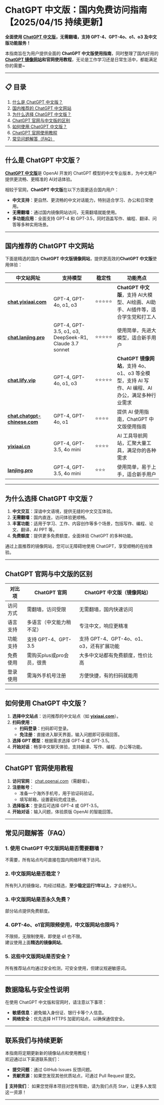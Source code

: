 # ChatGPT 中文版：国内免费访问指南【2025/04/15 持续更新】                

**全面使用 [ChatGPT 中文版](https://chat.yixiaai.com)，无需翻墙，支持 GPT-4、GPT-4o、o1、o3 及中文版功能服务！**

本指南旨在为用户提供全面的 **ChatGPT 中文版使用指南**，同时整理了国内好用的 **[ChatGPT 镜像网站](https://chat.lanjing.pro)**和**官网使用教程**，无论是工作学习还是日常生活中，都能满足你的需要~

---

## 📋 目录

1. [什么是 ChatGPT 中文版？](#什么是-chatgpt-中文版)
2. [国内推荐的 ChatGPT 中文网站](#国内推荐的-chatgpt-中文网站)
3. [为什么选择 ChatGPT 中文版？](#为什么选择-chatgpt-中文版)
4. [ChatGPT 官网与中文版的区别](#chatgpt-官网与中文版的区别)
5. [如何使用 ChatGPT 中文版？](#如何使用-chatgpt-中文版)
6. [ChatGPT 官网使用教程](#chatgpt-官网使用教程)
7. [常见问题解答（FAQ）](#常见问题解答faq)

---

## 什么是 ChatGPT 中文版？

[**ChatGPT 中文版**](https://chat.yixiaai.com)是 OpenAI 开发的 ChatGPT 模型的中文专业版本，为中文用户提供更流畅、更精准的 AI对话体验。

相较于官网，**ChatGPT 中文版**在以下方面更适合国内用户：

- **中文支持**：更自然、更流畅的中文对话能力，特别适合学习、办公和日常使用。
- **无需翻墙**：通过国内镜像网站访问，无需翻墙就能使用。
- **多功能应用**：全面支持 GPT-4 和 GPT-3.5，同时涵盖写作、编程、翻译、问答等多种实用场景。

---

## 国内推荐的 ChatGPT 中文网站

下面是精选的国内 **ChatGPT 中文版镜像网站**，提供更高效的**ChatGPT 中文版**使用体验：

| 中文站网址                                   | 支持模型                         | 稳定性 | 功能亮点                                                         |
|----------------------------------------------|----------------------------------|--------|------------------------------------------------------------------|
| **[chat.yixiaai.com](https://chat.yixiaai.com)** | GPT-4, GPT-4o, o1, o3            | ⭐⭐⭐⭐⭐  | **ChatGPT 中文版**，支持 AI大模型、AI绘画、AI助手、AI插件等，适合学生党和打工人 |
| **[chat.lanjing.pro](https://chat.lanjing.pro)**  | GPT-4, GPT-3.5, o1, o3, DeepSeek-R1, Claude 3.7 sonnet  | ⭐⭐⭐⭐⭐  | 使用简单，先进大模型，适合新手用户          |
| **[chat.lify.vip](https://www.yixiaai.com)**     | GPT-4, GPT-4o, o1, o3            | ⭐⭐⭐⭐⭐  | **ChatGPT 镜像网站**，支持 4o、o1、o3 等全模型，支持 AI 写作、AI 编程、AI 办公，满足多种行业需求   |
| **[chat.chatgpt-chinese.com](https://chat.chatgpt-chinese.com)** | GPT-4, GPT-4o, o1                | ⭐⭐⭐⭐   | 提供 AI 使用指南，ChatGPT 中文版使用指南                       |
| **[yixiaai.cn](https://yixiaai.cn)**           | GPT-4, GPT-3.5, 4o mini          | ⭐⭐⭐⭐   | AI 工具导航网站，汇聚大量工具，满足你的各种需求                   |
| **[lanjing.pro](https://lanjing.pro)**            | GPT-4, GPT-3.5, 4o mini          | ⭐⭐⭐    | 使用简单，易于上手，适合新手用户                                   |

---

## 为什么选择 ChatGPT 中文版？

1. **中文交互**：深谙中文语境，提供无缝的中文交互体验。
2. **无需翻墙**：国内直连，访问体验更顺畅。
3. **丰富功能**：适用于学习、工作、内容创作等多个场景，包括写作、编程、论文、翻译、AI PPT 等。
4. **免费额度**：提供更多免费额度，全面体验 ChatGPT 的多种功能。

通过上面推荐的镜像网站，您可以无障碍地使用 ChatGPT，享受顺畅的在线体验。

---

## ChatGPT 官网与中文版的区别

| 对比项        | ChatGPT 官网                  | ChatGPT 中文版（镜像网站）          |
|---------------|-------------------------------|-------------------------------------|
| 访问方式      | 需翻墙，访问受限           | 无需翻墙，国内快速访问               |
| 语言支持      | 多语言（中文能力稍不足） | 专注中文，响应更精准             |
| 功能支持      | 支持 GPT-4、GPT-3.5           | 支持 GPT-4、GPT-4o、o1、o3，还有扩展功能 |
| 免费使用      | 需购买plus或pro会员，很贵   | 大多中文站都有免费额度，性价比高                |
| 登录使用      | 需海外手机号注册               | 方便快捷，有的扫码就能用            |

---

## 如何使用 ChatGPT 中文版？

1. **选择中文站点**：访问推荐的中文站点（如 **[yixiaai.com](https://www.yixiaai.com)**）。
2. **扫码使用**：
   - **扫码登录**：扫码即可登录。
   - **免注册**：直接进入聊天界面，输入问题即可获得回答。
3. **选择 GPT 模型**：根据需求选择 GPT-4 或 GPT-3.5。
4. **开始对话**：畅享中文聊天体验，支持翻译、写作、编程、办公等功能。

---

## ChatGPT 官网使用教程

1. **访问官网**： [chat.openai.com](https://chat.openai.com)（需翻墙）。
2. **注册账号**：
   - 准备一个海外手机号，用于验证码验证。
   - 填写邮箱，设置密码完成注册。
3. **选择版本**：登录后可选择 GPT-4 或 GPT-3.5。
4. **开始对话**：输入问题，体验原版 OpenAI 的智能回答。

---

## 常见问题解答（FAQ）

### 1. 使用 ChatGPT 中文版网站是否需要翻墙？
不需要，所有站点均可直接在国内网络环境下访问。

### 2. 中文版网站是否稳定？
所有列入的镜像站，均经过精选，**至少稳定运行1年以上**，才会被列入。

### 3. 中文版网站是否永久免费？
部分站点提供免费额度。

### 4. GPT-4o、o1官网限频使用，中文版网站也限吗？
不限频，无限制使用，即使是 o1 也不限。  
建议使用上面**精选的镜像网站**。

### 5. 这些中文版网站是否安全？
所有推荐站点均通过安全检测，可安全使用，但建议规避敏感词。

---

## 数据隐私与安全性说明

在使用 ChatGPT 中文版和官网时，请注意以下事项：
- **敏感信息**：避免输入身份证、银行卡等个人信息。
- **网络安全**：优先选择 HTTPS 加密的站点，以确保通信安全。

---

## 联系我们与持续更新

本指南将定期更新新的镜像站点和使用教程！  
欢迎通过以下渠道联系我们：

- **提交问题**：通过 GitHub Issues 反馈问题。
- **贡献资源**：如果您发现其他优质站点，可通过 Pull Request 提交。

🌟 **支持我们**：
如果您觉得本项目对您有帮助，请为我们点亮 Star，让更多人发现这一资源！

---

